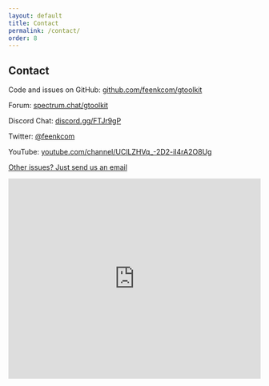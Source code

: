 ```yaml
---
layout: default
title: Contact
permalink: /contact/
order: 8
---
```


<section id="contact">
    <div class="container pt-5 pb-5 jumbotron-small">
      <div class="row">
        <div class="col-md-8">
          <h1>Contact</h1>
        </div>
      </div>
      <div class="row">
        <div class="col-md-8">
          <p class="lead top-space">Code and issues on GitHub: <a href="https://github.com/feenkcom/gtoolkit">github.com/feenkcom/gtoolkit</a></p>
          <p class="lead">Forum: <a href="https://spectrum.chat/gtoolkit">spectrum.chat/gtoolkit</a></p>
          <p class="lead">Discord Chat: <a href="https://discord.gg/FTJr9gP">discord.gg/FTJr9gP</a></p>
          <p class="lead">Twitter: <a href="https://twitter.com/feenkcom">@feenkcom</a></p>
          <p class="lead">YouTube: <a href="https://www.youtube.com/channel/UClLZHVq_-2D2-iI4rA2O8Ug">youtube.com/channel/UClLZHVq_-2D2-iI4rA2O8Ug</a></p>
          <a class="btn btn-block btn-lg btn-margin btn-default top-double-space" href="mailto:gt@feenk.com">
            <!-- <i class="fas fa-envelope fa-fw fa-2x"></i> -->
            Other issues? Just send us an email
          </a>
        </div>
        <div class="col-md-4">
          <p class="lead top-space"><iframe src="https://discord.com/widget?id=729445214812504107&theme=light" width="100%" height="400" allowtransparency="true" frameborder="0" sandbox="allow-popups allow-popups-to-escape-sandbox allow-same-origin allow-scripts"></iframe></p>
          <!--<h2>Stay in touch</h2>
          <div id="mc_embed_signup">
            <form action="https://feenk.us10.list-manage.com/subscribe/post?u=ac03372bbac53b26921e7449e&amp;id=16168190a2" method="post" id="mc-embedded-subscribe-form" name="mc-embedded-subscribe-form" class="validate" target="_blank" novalidate>
              <div id="mc_embed_signup_scroll">
                <div class="mc-field-group"> 
                  <input type="email" value="" name="EMAIL" class="required email" id="mce-EMAIL"/>
                </div>
                <div id="mce-responses" class="clear">
                  <div class="response" id="mce-error-response" style="display:none"></div>
                  <div class="response" id="mce-success-response" style="display:none"></div>
                </div>    
                <div style="position: absolute; left: -5000px;" aria-hidden="true"><input type="text" name="b_ac03372bbac53b26921e7449e_16168190a2" tabindex="-1" value=""></div>
                <div class="clear"><input type="submit" value="Subscribe to our newsletter" name="subscribe" id="mc-embedded-subscribe" class="button"></div>
              </div>
            </form>
          </div>
          -->
        </div>
      </div>
    </div>
</section>